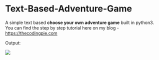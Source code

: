 # Text-Based-Adventure-Game

A simple text based <strong> choose your own adventure game</strong> built in python3. You can find the step by step tutorial here on my blog - https://thecodingpie.com

Output:


<img src="https://i.ibb.co/qD63gZ9/output.png" />
